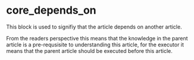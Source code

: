 core_depends_on
===============

This block is used to signifiy that the article
depends on another article.

From the readers perspective this means that the
knowledge in the parent article is a pre-requsisite
to understanding this article, for the executor it
means that the parent article should be executed
before this article.

